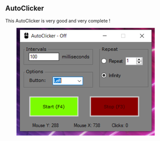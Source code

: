 <h2> AutoClicker </h2>
<p>This AutoClicker is very good and very complete !</p>
<p align="center"><img src="https://raw.githubusercontent.com/Pataxsa/AutoClicker/main/Img.PNG" alt="travis">